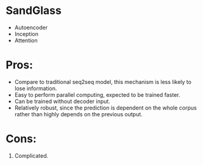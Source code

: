 # SandGlass

* Autoencoder
* Inception
* Attention

# Pros:
- Compare to traditional seq2seq model, this mechanism is less likely to lose information.
- Easy to perform parallel computing, expected to be trained faster.
- Can be trained without decoder input. 
- Relatively robust, since the prediction is dependent on the whole corpus rather than highly depends on the previous output.

# Cons:
1. Complicated.


